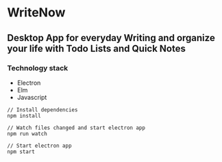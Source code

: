 # WriteNow
## Desktop App for everyday Writing and organize your life with Todo Lists and Quick Notes

### Technology stack
- Electron
- Elm
- Javascript

```
// Install dependencies
npm install

// Watch files changed and start electron app
npm run watch

// Start electron app
npm start
```
